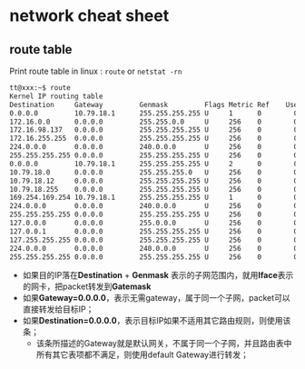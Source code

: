 # network cheat sheet

## route table

Print route table in linux : `route` or `netstat -rn`

```bash
tt@xxx:~$ route
Kernel IP routing table
Destination     Gateway         Genmask         Flags Metric Ref    Use Iface
0.0.0.0         10.79.18.1      255.255.255.255 U     1      0        0 eth0
172.16.0.0      0.0.0.0         255.255.0.0     U     256    0        0 eth0
172.16.98.137   0.0.0.0         255.255.255.255 U     256    0        0 eth0
172.16.255.255  0.0.0.0         255.255.255.255 U     256    0        0 eth0
224.0.0.0       0.0.0.0         240.0.0.0       U     256    0        0 eth0
255.255.255.255 0.0.0.0         255.255.255.255 U     256    0        0 eth0
0.0.0.0         10.79.18.1      255.255.255.255 U     2      0        0 eth1
10.79.18.0      0.0.0.0         255.255.255.0   U     256    0        0 eth1
10.79.18.12     0.0.0.0         255.255.255.255 U     256    0        0 eth1
10.79.18.255    0.0.0.0         255.255.255.255 U     256    0        0 eth1
169.254.169.254 10.79.18.1      255.255.255.255 U     1      0        0 eth1
224.0.0.0       0.0.0.0         240.0.0.0       U     256    0        0 eth1
255.255.255.255 0.0.0.0         255.255.255.255 U     256    0        0 eth1
127.0.0.0       0.0.0.0         255.0.0.0       U     256    0        0 lo
127.0.0.1       0.0.0.0         255.255.255.255 U     256    0        0 lo
127.255.255.255 0.0.0.0         255.255.255.255 U     256    0        0 lo
224.0.0.0       0.0.0.0         240.0.0.0       U     256    0        0 lo
255.255.255.255 0.0.0.0         255.255.255.255 U     256    0        0 lo
```
- 如果目的IP落在**Destination** + **Genmask** 表示的子网范围内，就用**Iface**表示的网卡，把packet转发到**Gatemask**
- 如果**Gateway=0.0.0.0**，表示无需gateway，属于同一个子网，packet可以直接转发给目标IP；
- 如果**Destination=0.0.0.0**，表示目标IP如果不适用其它路由规则，则使用该条；
  - 该条所描述的Gateway就是默认网关，不属于同一个子网，并且路由表中所有其它表项都不满足，则使用default Gateway进行转发；

